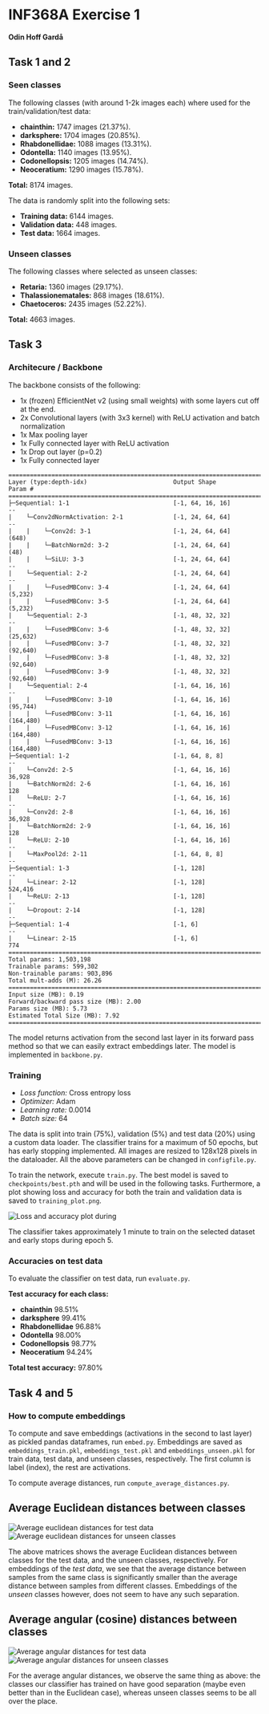 # INF368A Exercise 1
**Odin Hoff Gardå**

## Task 1 and 2
### Seen classes
The following classes (with around 1-2k images each) where used for the train/validation/test data:

- **chainthin:** 1747 images (21.37%). 
- **darksphere:** 1704 images (20.85%). 
- **Rhabdonellidae:** 1088 images (13.31%). 
- **Odontella:** 1140 images (13.95%). 
- **Codonellopsis:** 1205 images (14.74%). 
- **Neoceratium:** 1290 images (15.78%). 

**Total:** 8174 images. 

The data is randomly split into the following sets:

- **Training data:** 6144 images.
- **Validation data:** 448 images.
- **Test data:** 1664 images. 

### Unseen classes
The following classes where selected as unseen classes:

- **Retaria:** 1360 images (29.17%).
- **Thalassionematales:** 868 images (18.61%).
- **Chaetoceros:** 2435 images (52.22%).

**Total:** 4663 images.

## Task 3
### Architecure / Backbone
The backbone consists of the following:
- 1x (frozen) EfficientNet v2 (using small weights) with some layers cut off at the end. 
- 2x Convolutional layers (with 3x3 kernel) with ReLU activation and batch normalization
- 1x Max pooling layer
- 1x Fully connected layer with ReLU activation
- 1x Drop out layer (p=0.2)
- 1x Fully connected layer

```
===============================================================================================                                                                                                                                                                 
Layer (type:depth-idx)                        Output Shape              Param #                                                                                                                                                                                 
===============================================================================================                                                                                                                                                                 
├─Sequential: 1-1                             [-1, 64, 16, 16]          --                                                                                                                                                                                      
|    └─Conv2dNormActivation: 2-1              [-1, 24, 64, 64]          --                                                                                                                                                                                      
|    |    └─Conv2d: 3-1                       [-1, 24, 64, 64]          (648)                                                                                                                                                                                   
|    |    └─BatchNorm2d: 3-2                  [-1, 24, 64, 64]          (48)                                                                                                                                                                                    
|    |    └─SiLU: 3-3                         [-1, 24, 64, 64]          --                                                                                                                                                                                      
|    └─Sequential: 2-2                        [-1, 24, 64, 64]          --                                                                                                                                                                                      
|    |    └─FusedMBConv: 3-4                  [-1, 24, 64, 64]          (5,232)                                                                                                                                                                                 
|    |    └─FusedMBConv: 3-5                  [-1, 24, 64, 64]          (5,232)                                                                                                                                                                                 
|    └─Sequential: 2-3                        [-1, 48, 32, 32]          --                                                                                                                                                                                      
|    |    └─FusedMBConv: 3-6                  [-1, 48, 32, 32]          (25,632)                                                                                                                                                                                
|    |    └─FusedMBConv: 3-7                  [-1, 48, 32, 32]          (92,640)                                                                                                                                                                                
|    |    └─FusedMBConv: 3-8                  [-1, 48, 32, 32]          (92,640)                                                                                                                                                                                
|    |    └─FusedMBConv: 3-9                  [-1, 48, 32, 32]          (92,640)                                                                                                                                                                                
|    └─Sequential: 2-4                        [-1, 64, 16, 16]          --                                                                                                                                                                                      
|    |    └─FusedMBConv: 3-10                 [-1, 64, 16, 16]          (95,744)                                                                                                                                                                                
|    |    └─FusedMBConv: 3-11                 [-1, 64, 16, 16]          (164,480)                                                                                                                                                                               
|    |    └─FusedMBConv: 3-12                 [-1, 64, 16, 16]          (164,480)                                                                                                                                                                               
|    |    └─FusedMBConv: 3-13                 [-1, 64, 16, 16]          (164,480)                                                                                                                                                                               
├─Sequential: 1-2                             [-1, 64, 8, 8]            --                                                                                                                                                                                      
|    └─Conv2d: 2-5                            [-1, 64, 16, 16]          36,928                                                                                                                                                                                  
|    └─BatchNorm2d: 2-6                       [-1, 64, 16, 16]          128                                                                                                                                                                                     
|    └─ReLU: 2-7                              [-1, 64, 16, 16]          --                                                                                                                                                                                      
|    └─Conv2d: 2-8                            [-1, 64, 16, 16]          36,928                                                                                                                                                                                  
|    └─BatchNorm2d: 2-9                       [-1, 64, 16, 16]          128                                                                                                                                                                                     
|    └─ReLU: 2-10                             [-1, 64, 16, 16]          --                                                                                                                                                                                      
|    └─MaxPool2d: 2-11                        [-1, 64, 8, 8]            --                                                                                                                                                                                      
├─Sequential: 1-3                             [-1, 128]                 --                                                                                                                                                                                      
|    └─Linear: 2-12                           [-1, 128]                 524,416                                                                                                                                                                                 
|    └─ReLU: 2-13                             [-1, 128]                 --                                                                                                                                                                                      
|    └─Dropout: 2-14                          [-1, 128]                 --                                                                                                                                                                                      
├─Sequential: 1-4                             [-1, 6]                   --                                                                                                                                                                                      
|    └─Linear: 2-15                           [-1, 6]                   774                                                                                                                                                                                     
===============================================================================================                                                                                                                                                                 
Total params: 1,503,198                                                                                                                                                                                                                                         
Trainable params: 599,302                                                                                                                                                                                                                                       
Non-trainable params: 903,896                                                                                                                                                                                                                                   
Total mult-adds (M): 26.26        
===============================================================================================
Input size (MB): 0.19               
Forward/backward pass size (MB): 2.00
Params size (MB): 5.73     
Estimated Total Size (MB): 7.92
===============================================================================================
```

The model returns activation from the second last layer in its forward pass method so that we can easily extract embeddings later. The model is implemented in `backbone.py`. 

### Training
- *Loss function:* Cross entropy loss
- *Optimizer:* Adam
- *Learning rate:* 0.0014
- *Batch size:* 64

The data is split into train (75%), validation (5%) and test data (20%) using a custom data loader. The classifier trains for a maximum of 50 epochs, but has early stopping implemented. All images are resized to 128x128 pixels in the dataloader. All the above parameters can be changed in `configfile.py`.

To train the network, execute `train.py`. The best model is saved to `checkpoints/best.pth` and will be used in the following tasks. Furthermore, a plot showing loss and accuracy for both the train and validation data is saved to `training_plot.png`.

![Loss and accuracy plot during](training_plot.png)

The classifier takes approximately 1 minute to train on the selected dataset and early stops during epoch 5.

### Accuracies on test data
To evaluate the classifier on test data, run `evaluate.py`.

**Test accuracy for each class:**

- **chainthin** 98.51% 
- **darksphere** 99.41% 
- **Rhabdonellidae** 96.88% 
- **Odontella** 98.00% 
- **Codonellopsis** 98.77% 
- **Neoceratium** 94.24% 

**Total test accuracy:** 97.80%

## Task 4 and 5

### How to compute embeddings
To compute and save embeddings (activations in the second to last layer) as pickled pandas dataframes, run `embed.py`. Embeddings are saved as  `embeddings_train.pkl`, `embeddings_test.pkl` and `embeddings_unseen.pkl` for train data, test data, and unseen classes, respectively. The first column is label (index), the rest are activations.

To compute average distances, run `compute_average_distances.py`.

## Average Euclidean distances between classes
![Average euclidean distances for test data](average_euclidean_distances_test.png)
![Average euclidean distances for unseen classes](average_euclidean_distances_unseen.png)

The above matrices shows the average Euclidean distances between classes for the test data, and the unseen classes, respectively. For embeddings of the *test data*, we see that the average distance between samples from the same class is significantly smaller than the average distance between samples from different classes. Embeddings of the *unseen* classes however, does not seem to have any such separation.

## Average angular (cosine) distances between classes
![Average angular distances for test data](average_angular_distances_test.png)
![Average angular distances for unseen classes](average_angular_distances_unseen.png)

For the average angular distances, we observe the same thing as above: the classes our classifier has trained on have good separation (maybe even better than in the Euclidean case), whereas unseen classes seems to be all over the place.






